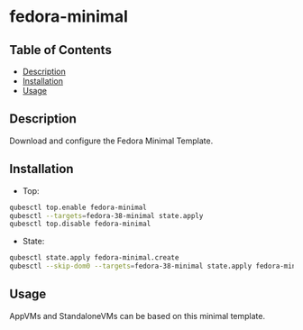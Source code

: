 # fedora-minimal

## Table of Contents

* [Description](#description)
* [Installation](#installation)
* [Usage](#usage)

## Description

Download and configure the Fedora Minimal Template.

## Installation

- Top:
```sh
qubesctl top.enable fedora-minimal
qubesctl --targets=fedora-38-minimal state.apply
qubesctl top.disable fedora-minimal
```
- State:
```sh
qubesctl state.apply fedora-minimal.create
qubesctl --skip-dom0 --targets=fedora-38-minimal state.apply fedora-minimal.install
```

## Usage

AppVMs and StandaloneVMs can be based on this minimal template.
